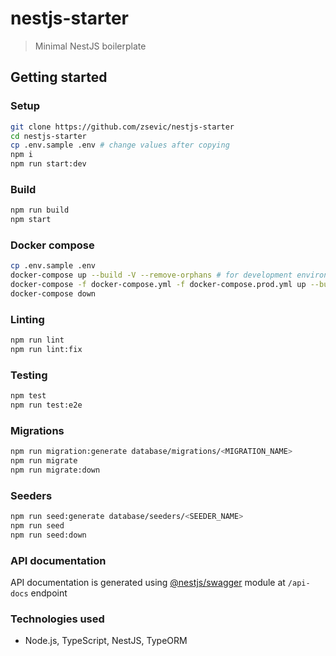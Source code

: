# nestjs-starter

> Minimal NestJS boilerplate

## Getting started

### Setup

```bash
git clone https://github.com/zsevic/nestjs-starter
cd nestjs-starter
cp .env.sample .env # change values after copying
npm i
npm run start:dev
```

### Build

```bash
npm run build
npm start
```

### Docker compose

```bash
cp .env.sample .env
docker-compose up --build -V --remove-orphans # for development environment
docker-compose -f docker-compose.yml -f docker-compose.prod.yml up --build -V
docker-compose down
```

### Linting

```bash
npm run lint
npm run lint:fix
```

### Testing

```bash
npm test
npm run test:e2e
```

### Migrations

```bash
npm run migration:generate database/migrations/<MIGRATION_NAME>
npm run migrate
npm run migrate:down
```

### Seeders

```bash
npm run seed:generate database/seeders/<SEEDER_NAME>
npm run seed
npm run seed:down
```

### API documentation

API documentation is generated using [@nestjs/swagger](https://www.npmjs.com/package/@nestjs/swagger) module at `/api-docs` endpoint

### Technologies used

- Node.js, TypeScript, NestJS, TypeORM
